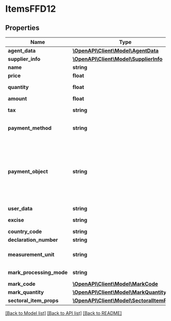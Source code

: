 # ItemsFFD12

## Properties
Name | Type | Description | Notes
------------ | ------------- | ------------- | -------------
**agent_data** | [**\OpenAPI\Client\Model\AgentData**](.md) |  | [optional] 
**supplier_info** | [**\OpenAPI\Client\Model\SupplierInfo**](.md) |  | [optional] 
**name** | **string** | Наименование товара. | 
**price** | **float** | Цена в копейках | 
**quantity** | **float** | Количество или вес товара * Максимальное количество символов - 8, где целая часть не более 5 знаков, а дробная часть не более 3 знаков для Атол, не более 2 знаков для CloudPayments * Значение «1», если передан объект MarkCode | 
**amount** | **float** | Стоимость товара в копейках. Произведение Quantity и Price | 
**tax** | **string** | Ставка НДС. Перечисление со значениями: * none - без НДС; * vat0 - НДС по ставке 0% * vat10 - НДС по ставке 10% * vat20 - НДС по ставке 20% * vat110 - НДС чека по расчетной ставке 10/110 * vat120 - НДС чека по расчетной ставке 20/120 | 
**payment_method** | **string** | Признак способа расчёта.  Возможные значения:  * «full_prepayment» – предоплата 100%  * «prepayment» – предоплата  * «advance» – аванс  * «full_payment» – полный расчет  * «partial_payment» – частичный расчет и кредит  * «credit» – передача в кредит  * «credit_payment» – оплата кредита &lt;br&gt; Если значение не передано, по умолчанию в онлайн-кассу передается признак способа расчёта \&quot;full_payment\&quot;. | 
**payment_object** | **string** | Значения реквизита \&quot;признак предмета расчета\&quot; (тег 1212) таблица 101 Возможные значения: * «commodity» – товар * «excise» – подакцизный товар * «job» – работа * «service» – услуга * «gambling_bet» – ставка азартной игры * «gambling_prize» – выигрыш азартной игры * «lottery» – лотерейный билет * «lottery_prize» – выигрыш лотереи * «intellectual_activity» – предоставление   результатов интеллектуальной деятельности * «payment» – платеж * «agent_commission» – агентское   вознаграждение * «contribution» - Выплата * «property_rights» - Имущественное право * «unrealization» - Внереализационный доход * «tax_reduction» - Иные платежи и взносы * «trade_fee» - Торговый сбор * «resort_tax» - Курортный сбор * «pledge» - Залог * «income_decrease» - Расход * «ie_pension_insurance_without_payments» - Взносы на ОПС ИП * «ie_pension_insurance_with_payments» - Взносы на ОПС * «ie_medical_insurance_without_payments» - Взносы на ОМС ИП * «ie_medical_insurance_with_payments» - Взносы на ОМС * «social_insurance» - Взносы на ОСС * «casino_chips» - Платеж казино * «agent_payment» - Выдача ДС * «excisable_goods_without_marking_code» - АТНМ * «excisable_goods_with_marking_code» - АТМ * «goods_without_marking_code» - ТНМ * «goods_with_marking_code» - ТМ * «another» – иной предмет расчета | 
**user_data** | **string** | Дополнительный реквизит предмета расчета. | [optional] 
**excise** | **string** | Сумма акциза в рублях с учетом копеек, включенная в стоимость предмета расчета. * Целая часть не более 8 знаков; * дробная часть не более 2 знаков; * значение не может быть отрицательным. | [optional] 
**country_code** | **string** | Цифровой код страны происхождения товара в соответствии с Общероссийским классификатором стран мира (3 цифры) | [optional] 
**declaration_number** | **string** | Номер таможенной декларации | [optional] 
**measurement_unit** | **string** | Единицы измерения. Передовать в соответствии с ОК 015-94 (МК 002-97)). &lt;br&gt; Возможные варианты указаны в &lt;a href&#x3D;\&quot;https://www.consultant.ru/document/cons_doc_LAW_362322/0060b1f1924347c03afbc57a8d4af63888f81c6c/\&quot;&gt;статье&lt;/a&gt; (также возможна передача произвольных значений).&lt;br&gt; MeasurementUnit обязателен, в случае если ФФД онлайн-кассы 1.2. | 
**mark_processing_mode** | **string** | Режим обработки кода маркировки. Должен принимать значение равное «0». Включается в чек в случае, если предметом расчета  является товар, подлежащий обязательной маркировке средством идентификации  (соответствующий код в поле paymentObject). | [optional] 
**mark_code** | [**\OpenAPI\Client\Model\MarkCode**](MarkCode.md) |  | [optional] 
**mark_quantity** | [**\OpenAPI\Client\Model\MarkQuantity**](.md) |  | [optional] 
**sectoral_item_props** | [**\OpenAPI\Client\Model\SectoralItemProps**](.md) |  | [optional] 

[[Back to Model list]](../README.md#documentation-for-models) [[Back to API list]](../README.md#documentation-for-api-endpoints) [[Back to README]](../README.md)


